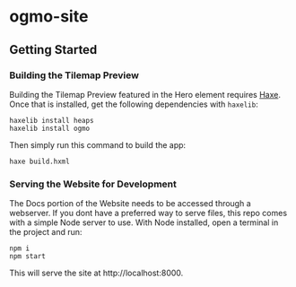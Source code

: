 # ogmo-site

## Getting Started

### Building the Tilemap Preview

Building the Tilemap Preview featured in the Hero element requires [Haxe](https://haxe.org/).
Once that is installed, get the following dependencies with `haxelib`:

```
haxelib install heaps
haxelib install ogmo
```

Then simply run this command to build the app:

```
haxe build.hxml
```

### Serving the Website for Development

The Docs portion of the Website needs to be accessed through a webserver. If you dont have a preferred way to serve files, this repo comes with a simple Node server to use. With Node installed, open a terminal in the project and run:

```
npm i
npm start
```

This will serve the site at http://localhost:8000.

